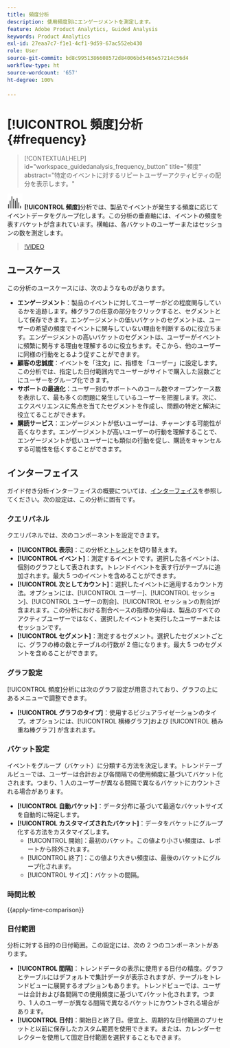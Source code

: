 ```yaml
---
title: 頻度分析
description: 使用頻度別にエンゲージメントを測定します。
feature: Adobe Product Analytics, Guided Analysis
keywords: Product Analytics
exl-id: 27eaa7c7-f1e1-4cf1-9d59-67ac552eb430
role: User
source-git-commit: bd8c9951386608572d84006bd5465e57214c56d4
workflow-type: ht
source-wordcount: '657'
ht-degree: 100%

---
```


# [!UICONTROL 頻度]分析 {#frequency}

<!-- markdownlint-disable MD034 -->

>[!CONTEXTUALHELP]
>id="workspace_guidedanalysis_frequency_button"
>title="頻度"
>abstract="特定のイベントに対するリピートユーザーアクティビティの配分を表示します。"

<!-- markdownlint-enable MD034 -->

![頻度](/help/assets/icons/Histogram.svg) **[!UICONTROL 頻度]**&#x200B;分析では、製品でイベントが発生する頻度に応じてイベントデータをグループ化します。この分析の垂直軸には、イベントの頻度を表すバケットが含まれています。横軸は、各バケットのユーザーまたはセッションの数を測定します。

>[!VIDEO](https://video.tv.adobe.com/v/3428089/?quality=12&learn=on)

## ユースケース

この分析のユースケースには、次のようなものがあります。

* **エンゲージメント**：製品のイベントに対してユーザーがどの程度関与しているかを追跡します。棒グラフの任意の部分をクリックすると、セグメントとして保存できます。エンゲージメントの低いバケットのセグメントは、ユーザーの希望の頻度でイベントに関与していない理由を判断するのに役立ちます。エンゲージメントの高いバケットのセグメントは、ユーザーがイベントに頻繁に関与する理由を理解するのに役立ちます。そこから、他のユーザーに同様の行動をとるよう促すことができます。
* **顧客の忠誠度**：イベントを「注文」に、指標を「ユーザー」に設定します。この分析では、指定した日付範囲内でユーザーがサイトで購入した回数ごとにユーザーをグループ化できます。
* **サポートの最適化**：ユーザー別のサポートへのコール数やオープンケース数を表示して、最も多くの問題に発生しているユーザーを把握します。次に、エクスペリエンスに焦点を当てたセグメントを作成し、問題の特定と解決に役立てることができます。
* **購読サービス**：エンゲージメントが低いユーザーは、チャーンする可能性が高くなります。エンゲージメントが高いユーザーの行動を理解することで、エンゲージメントが低いユーザーにも類似の行動を促し、購読をキャンセルする可能性を低くすることができます。

## インターフェイス

ガイド付き分析インターフェイスの概要については、[インターフェイス](../overview.md#interface)を参照してください。次の設定は、この分析に固有です。

### クエリパネル

クエリパネルでは、次のコンポーネントを設定できます。

* **[!UICONTROL 表示]**：この分析と[トレンド](trends.md)を切り替えます。
* **[!UICONTROL イベント]**：測定するイベントです。選択した各イベントは、個別のグラフとして表されます。トレンドイベントを表す行がテーブルに追加されます。最大 5 つのイベントを含めることができます。
* **[!UICONTROL 次としてカウント]**：選択したイベントに適用するカウント方法。オプションには、[!UICONTROL ユーザー]、[!UICONTROL セッション]、[!UICONTROL ユーザーの割合]、[!UICONTROL セッションの割合]が含まれます。この分析における割合ベースの指標の分母は、製品のすべてのアクティブユーザーではなく、選択したイベントを実行したユーザーまたはセッションです。
* **[!UICONTROL セグメント]**：測定するセグメント。選択したセグメントごとに、グラフの棒の数とテーブルの行数が 2 倍になります。最大 5 つのセグメントを含めることができます。

### グラフ設定

[!UICONTROL 頻度]分析には次のグラフ設定が用意されており、グラフの上にあるメニューで調整できます。

* **[!UICONTROL グラフのタイプ]**：使用するビジュアライゼーションのタイプ。オプションには、[!UICONTROL 横棒グラフ]および [!UICONTROL 積み重ね棒グラフ] が含まれます。

### バケット設定

イベントをグループ（バケット）に分類する方法を決定します。トレンドテーブルビューでは、ユーザーは合計および各間隔での使用頻度に基づいてバケット化されます。つまり、1 人のユーザーが異なる間隔で異なるバケットにカウントされる場合があります。

* **[!UICONTROL 自動バケット]**：データ分布に基づいて最適なバケットサイズを自動的に特定します。
* **[!UICONTROL カスタマイズされたバケット]**：データをバケットにグループ化する方法をカスタマイズします。
   * [!UICONTROL 開始]：最初のバケット。この値より小さい頻度は、レポートから除外されます。
   * [!UICONTROL 終了]：この値より大きい頻度は、最後のバケットにグループ化されます。
   * [!UICONTROL サイズ]：バケットの間隔。

### 時間比較

{{apply-time-comparison}}

### 日付範囲

分析に対する目的の日付範囲。この設定には、次の 2 つのコンポーネントがあります。

* **[!UICONTROL 間隔]**：トレンドデータの表示に使用する日付の精度。グラフとテーブルにはデフォルトで集計データが表示されますが、テーブルをトレンドビューに展開するオプションもあります。トレンドビューでは、ユーザーは合計および各間隔での使用頻度に基づいてバケット化されます。つまり、1 人のユーザーが異なる間隔で異なるバケットにカウントされる場合があります。
* **[!UICONTROL 日付]**：開始日と終了日。便宜上、周期的な日付範囲のプリセットと以前に保存したカスタム範囲を使用できます。または、カレンダーセレクターを使用して固定日付範囲を選択することもできます。


<!--
## Example

See below foran example of the analysis.

![Frequency](../assets/frequency.png)

-->

